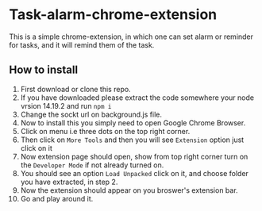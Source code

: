 # Task-alarm-chrome-extension
This is a simple chrome-extension, in which one can set alarm or reminder for tasks, and it will remind them of the task.
## How to install
1. First download or clone this repo.
2. If you have downloaded please extract the code somewhere your node vrsion 14.19.2 and run ```npm i```
3. Change the sockt url on background.js file.
1. Now to install this you simply need to open Google Chrome Browser.
2. Click on menu i.e three dots on the top right corner.
3. Then click on ```More Tools``` and then you will see ```Extension``` option just click on it
4. Now extension page should open, show from top right corner turn on the ```Developer Mode``` if not already turned on.
5. You should see an option ```Load Unpacked``` click on it, and choose folder you have extracted, in step 2.
6. Now the extension should appear on you broswer's extension bar.
7. Go and play around it.

